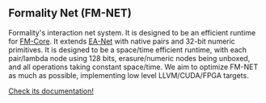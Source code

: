 ## Formality Net (FM-NET)

Formality's interaction net system. It is designed to be an efficient runtime for [FM-Core](/docs/FM-Core.md). It extends [EA-Net](/docs/EA-Net.md) with native pairs and 32-bit numeric primitives. It is designed to be a space/time efficient runtime, with each pair/lambda node using 128 bits, erasure/numeric nodes being unboxed, and all operations taking constant space/time. We aim to optimize FM-NET as much as possible, implementing low level LLVM/CUDA/FPGA targets. 

[Check its documentation!](https://docs.formality-lang.org/en/latest/runtime/Formality-Net.html)